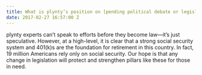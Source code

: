 ```yaml
---
title: What is plynty’s position on [pending political debate or legislation]?
date: 2017-02-27 16:57:00 Z
---
```


plynty experts can’t speak to efforts before they become law—it’s just speculative. However, at a high-level, it is clear that a strong social security system and 401(k)s are the foundation for retirement in this country. In fact, 19 million Americans rely only on social security. Our hope is that any change in legislation will protect and strengthen pillars like these for those in need.